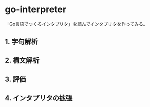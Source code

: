 # go-interpreter

「Go言語でつくるインタプリタ」を読んでインタプリタを作ってみる。

## 1. 字句解析

## 2. 構文解析

## 3. 評価

## 4. インタプリタの拡張
